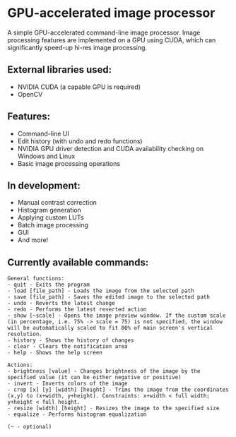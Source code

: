 # GPU-accelerated image processor
A simple GPU-accelerated command-line image processor. Image processing features are implemented on a GPU using CUDA, which can significantly speed-up hi-res image processing.
## External libraries used:
- NVIDIA CUDA (a capable GPU is required)
- OpenCV
## Features:
- Command-line UI
- Edit history (with undo and redo functions)
- NVIDIA GPU driver detection and CUDA availability checking on Windows and Linux
- Basic image processing operations
## In development:
- Manual contrast correction
- Histogram generation
- Applying custom LUTs
- Batch image processing
- GUI
- And more!
## Currently available commands:
```
General functions:
- quit - Exits the program
- load [file_path] - Loads the image from the selected path
- save [file_path] - Saves the edited image to the selected path
- undo - Reverts the latest change
- redo - Performs the latest reverted action
- show [~scale] - Opens the image preview window. If the custom scale (in percentage, i.e. 75% -> scale = 75) is not specified, the window will be automatically scaled to fit 80% of main screen's vertical resolution.
- history - Shows the history of changes
- clear - Clears the notification area
- help - Shows the help screen

Actions:
- brightness [value] - Changes brightness of the image by the specified value (it can be either negative or positive)
- invert - Inverts colors of the image
- crop [x] [y] [width] [height] - Trims the image from the coordinates (x,y) to (x+width, y+height). Constraints: x+width < full width; y+height < full height.
- resize [width] [height] - Resizes the image to the specified size
- equalize - Performs histogram equalization

(~ - optional)
```